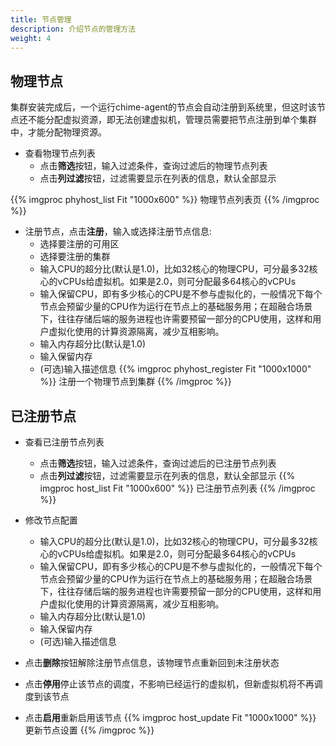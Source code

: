 ```yaml
---
title: 节点管理
description: 介绍节点的管理方法
weight: 4
---
```


## 物理节点

集群安装完成后，一个运行chime-agent的节点会自动注册到系统里，但这时该节点还不能分配虚拟资源，即无法创建虚拟机，管理员需要把节点注册到单个集群中，才能分配物理资源。

* 查看物理节点列表
  * 点击**筛选**按钮，输入过滤条件，查询过滤后的物理节点列表
  * 点击**列过滤**按钮，过滤需要显示在列表的信息，默认全部显示

{{% imgproc phyhost_list Fit "1000x600" %}}
物理节点列表页
{{% /imgproc %}}

* 注册节点，点击**注册**，输入或选择注册节点信息:
  * 选择要注册的可用区
  * 选择要注册的集群
  * 输入CPU的超分比(默认是1.0)，比如32核心的物理CPU，可分最多32核心的vCPUs给虚拟机。如果是2.0，则可分配最多64核心的vCPUs
  * 输入保留CPU，即有多少核心的CPU是不参与虚拟化的，一般情况下每个节点会预留少量的CPU作为运行在节点上的基础服务用；在超融合场景下，往往存储后端的服务进程也许需要预留一部分的CPU使用，这样和用户虚拟化使用的计算资源隔离，减少互相影响。
  * 输入内存超分比(默认是1.0)
  * 输入保留内存
  * (可选)输入描述信息
{{% imgproc phyhost_register Fit "1000x1000" %}}
注册一个物理节点到集群
{{% /imgproc %}}

## 已注册节点

* 查看已注册节点列表
  * 点击**筛选**按钮，输入过滤条件，查询过滤后的已注册节点列表
  * 点击**列过滤**按钮，过滤需要显示在列表的信息，默认全部显示
{{% imgproc host_list Fit "1000x600" %}}
已注册节点列表
{{% /imgproc %}}

* 修改节点配置
  * 输入CPU的超分比(默认是1.0)，比如32核心的物理CPU，可分最多32核心的vCPUs给虚拟机。如果是2.0，则可分配最多64核心的vCPUs
  * 输入保留CPU，即有多少核心的CPU是不参与虚拟化的，一般情况下每个节点会预留少量的CPU作为运行在节点上的基础服务用；在超融合场景下，往往存储后端的服务进程也许需要预留一部分的CPU使用，这样和用户虚拟化使用的计算资源隔离，减少互相影响。
  * 输入内存超分比(默认是1.0)
  * 输入保留内存
  * (可选)输入描述信息
* 点击**删除**按钮解除注册节点信息，该物理节点重新回到未注册状态
* 点击**停用**停止该节点的调度，不影响已经运行的虚拟机，但新虚拟机将不再调度到该节点
* 点击**启用**重新启用该节点
{{% imgproc host_update Fit "1000x1000" %}}
更新节点设置
{{% /imgproc %}}


